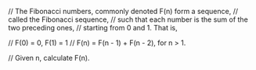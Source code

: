// The Fibonacci numbers, commonly denoted F(n) form a sequence,
// called the Fibonacci sequence,
// such that each number is the sum of the two preceding ones,
// starting from 0 and 1. That is,

// F(0) = 0, F(1) = 1
// F(n) = F(n - 1) + F(n - 2), for n > 1.

// Given n, calculate F(n).